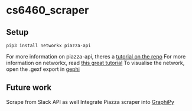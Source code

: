# cs6460_scraper

## Setup
```
pip3 install networkx piazza-api
```
For more information on piazza-api, theres a [tutorial on the repo](https://github.com/hfaran/piazza-api)
For more information on networkx, read [this great tutorial](https://programminghistorian.org/en/lessons/exploring-and-analyzing-network-data-with-python)
To visualise the network, open the .gexf export in [gephi](https://gephi.org/users/download/)

## Future work
Scrape from Slack API as well
Integrate Piazza scraper into [GraphiPy](https://pypi.org/project/GraphiPy/)